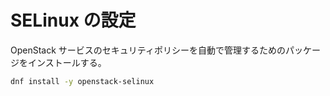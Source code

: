 # SELinux の設定

OpenStack サービスのセキュリティポリシーを自動で管理するためのパッケージをインストールする。

```sh
dnf install -y openstack-selinux
```
